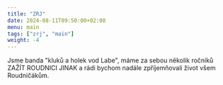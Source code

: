 ```yaml
---
title: "ZRJ"
date: 2024-08-11T09:50:00+02:00
menu: main
tags: ["zrj", "main"]
weight: -4
---
```


Jsme banda "kluků a holek vod Labe", máme za sebou několik ročníků ZAŽÍT ROUDNICI JINAK a rádi bychom nadále zpříjemňovali život všem Roudničákům.